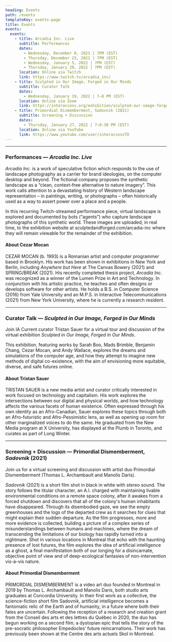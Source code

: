 ```yaml
---
heading: Events
path: /events
templateKey: events-page
title: Events
events:
  events:
    - title: Arcadia Inc. Live
      subtitle: Performances
      dates:
        - Wednesday, December 8, 2021 | 7PM (EST)
        - Thursday, December 23, 2021 | 7PM (EST)
        - Wednesday, January 5, 2022 | 7PM (EST)
        - Thursday, January 20, 2022 | 7PM (EST)
      location: Online via Twitch
      link: https://www.twitch.tv/arcadia_inc/
    - title: Sculpted in Our Image, Forged in Our Minds
      subtitle: Curator Talk
      dates:
        - Wednesday, January 19, 2022 | 7—8 PM (EST)
      location: Online via Zoom
      link: https://interaccess.org/exhibition/sculpted-our-image-forged-our-minds
    - title: Primordial Dismemberment, Sadovnik (2021)
      subtitle: Screening + Discussion
      dates:
        - Thursday, January 27, 2022 | 7—8:30 PM (EST)
      location: Online via YouTube
      link: https://www.youtube.com/user/interaccessTO
---
```


---

### Performances — _Arcadia Inc. Live_

_Arcadia Inc._ is a work of speculative fiction which responds to the use of landscape photography as a carrier for brand ideologies, on the computer desktop and beyond. The fictional company proposes the synthetic landscape as a “clean, context-free alternative to nature imagery”. This work calls attention to a devastating history of Western landscape representation – in paintings, writing, or photographs – often historically used as a way to assert power over a place and a people.

In this recurring Twitch-streamed performance piece, virtual landscape is explored and documented by bots (“agents”) who capture landscape photographs of this synthetic world. These images are uploaded, in real time, to the exhibition website at sculptedandforged.com/arcadia-inc where they will remain viewable for the remainder of the exhibition.

#### About Cezar Mocan

CEZAR MOCAN (b. 1993) is a Romanian artist and computer programmer based in Brooklyn. His work has been shown in exhibitions in New York and Berlin, including _Anywhere but Here_ at The Canvas Bowery (2021) and SPRING/BREAK (2021). His recently completed thesis project, _Arcadia Inc_. was recognized as a winner of the Lumen Prize in Art and Technology. In conjunction with his artistic practice, he teaches and often designs or develops software for other artists. He holds a B.S. in Computer Science (2016) from Yale University and an M.P.S. in Interactive Telecommunications (2021) from New York University, where he is currently a research resident.

---

### Curator Talk — _Sculpted in Our Image, Forged in Our Minds_

Join IA Current curator Tristan Sauer for a virtual tour and discussion of the virtual exhibition _Sculpted in Our Image, Forged in Our Minds_. 

This exhibition, featuring works by Sarah Boo, Mads Brimble, Benjamin Chang, Cezar Mocan, and Andy Wallace, explores the dreams and simulations of the computer age, and how they attempt to imagine new methods of digital co-existence, with the aim of envisioning more equitable, diverse, and safe futures online.

#### About Tristan Sauer

TRISTAN SAUER is a new media artist and curator critically interested in work focused on technology and capitalism. His work explores the intersections between our digital and physical worlds, and how technology affects the various facets of human existence. Often expressed through his own identity as an Afro-Canadian, Sauer explores these topics through both an Afro-futuristic and Afro-Pessimistic lens, as well as opening up room for other marginalized voices to do the same. He graduated from the New Media program at X University, has displayed at the Plumb in Toronto, and curates as part of Long Winter.

---

### Screening + Discussion — Primordial Dismemberment, _Sadovnik_ (2021)

Join us for a virtual screening and discussion with artist duo Primordial Dismemberment (Thomas L. Archambault and Manolis Daris).

_Sadovnik_ (2021) is a short film shot in black in white with stereo sound. The story follows the titular character, an A.I. charged with maintaining livable environmental conditions on a remote space colony, after it awakes from a forced shutdown and discovers that all of the colony's human inhabitants have disappeared. Through its disembodied gaze, we see the empty greenhouses and the logs of the departed crew as it searches for clues that might explain their sudden departure. As the film progresses, more and more evidence is collected, building a picture of a complex series of misunderstandings between humans and machines, where the dream of transcending the limitations of our biology has rapidly turned into a nightmare. Shot in various locations in Montreal that echo with the haunting presence of lost futures, the film explores the idea of artificial intelligence as a ghost, a final manifestation both of our longing for a disincarnate, objective point of view and of deep-ecological fantasies of non-intervention vis-à-vis nature.

#### About Primordial Dismemberment

PRIMORDIAL DISMEMBERMENT is a video art duo founded in Montreal in 2019 by Thomas L. Archambault and Manolis Daris, both studio arts graduates at Concordia University. In their first work as a collective, the science-fiction short film Sadovnik, artificial intelligence becomes a fantomatic relic of the Earth and of humanity, in a future where both their fates are uncertain. Following the reception of a research and creation grant from the Conseil des arts et des lettres du Québec in 2020, the duo has begun working on a second film; a dystopian epic that tells the story of the pre-socratic philosopher Empedocles’ future reincarnations. Their work has previously been shown at the Centre des arts actuels Skol in Montreal.
